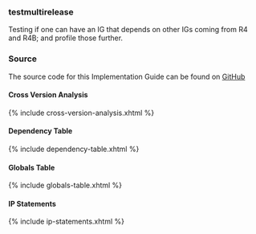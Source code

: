### testmultirelease

Testing if one can have an IG that depends on other IGs coming from R4 and R4B; and profile those further.

### Source

The source code for this Implementation Guide can be found on [GitHub](https://github.com/JohnMoehrke/testmultirelease)

#### Cross Version Analysis

{% include cross-version-analysis.xhtml %}

#### Dependency Table

{% include dependency-table.xhtml %}

#### Globals Table

{% include globals-table.xhtml %}

#### IP Statements

{% include ip-statements.xhtml %}
